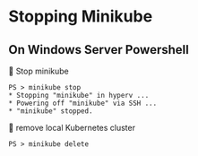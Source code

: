 # Stopping Minikube


## On Windows Server Powershell 

:pushpin: Stop minikube

```
PS > minikube stop
* Stopping "minikube" in hyperv ...
* Powering off "minikube" via SSH ...
* "minikube" stopped.
```

:pushpin: remove local Kubernetes cluster


```
PS > minikube delete
```
